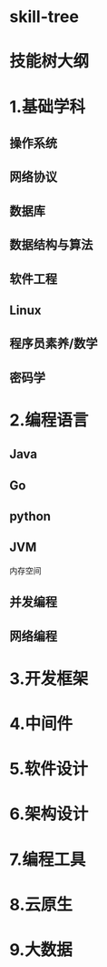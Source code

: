 # skill-tree
# 技能树大纲

# **1.基础学科**
## 操作系统
   
## 网络协议
## 数据库
## 数据结构与算法
## 软件工程
## Linux 
## 程序员素养/数学
## 密码学
# 2.编程语言
## Java
## Go
## python
## JVM
   内存空间 
## 并发编程
## 网络编程
# 3.开发框架

# 4.中间件
# 5.软件设计
# 6.架构设计
# 7.编程工具
# 8.云原生
# 9.大数据
